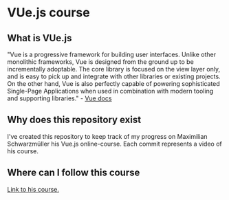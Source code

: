 # VUe.js course

## What is VUe.js

"Vue is a progressive framework for building user interfaces. Unlike other monolithic frameworks, Vue is designed from the ground up to be incrementally adoptable. The core library is focused on the view layer only, and is easy to pick up and integrate with other libraries or existing projects. On the other hand, Vue is also perfectly capable of powering sophisticated Single-Page Applications when used in combination with modern tooling and supporting libraries." - [Vue docs](https://vuejs.org/v2/guide/)

## Why does this repository exist

I've created this repository to keep track of my progress on Maximilian Schwarzmüller his Vue.js online-course. Each commit represents a video of his course.

## Where can I follow this course

[Link to his course.](https://www.udemy.com/course/vuejs-2-the-complete-guide/)
